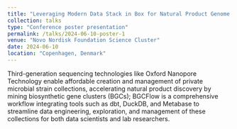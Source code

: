 ```yaml
---
title: "Leveraging Modern Data Stack in Box for Natural Product Genome Mining in Small-Scale and Private Strain Collection"
collection: talks
type: "Conference poster presentation"
permalink: /talks/2024-06-10-poster-1
venue: "Novo Nordisk Foundation Science Cluster"
date: 2024-06-10
location: "Copenhagen, Denmark"
---
```


Third-generation sequencing technologies like Oxford Nanopore Technology enable affordable creation and management of private microbial strain collections, accelerating natural product discovery by mining biosynthetic gene clusters (BGCs); BGCFlow is a comprehensive workflow integrating tools such as dbt, DuckDB, and Metabase to streamline data engineering, exploration, and management of these collections for both data scientists and lab researchers.
